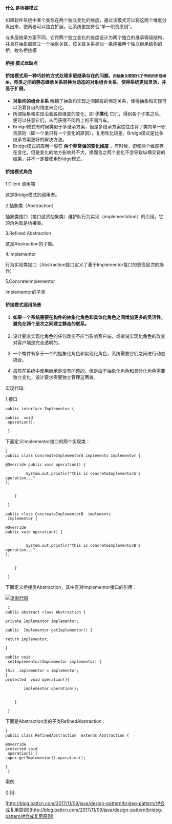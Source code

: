 #### 什么 是桥接模式

  如果软件系统中某个类存在两个独立变化的维度，通过该模式可以将这两个维度分离出来，使两者可以独立扩展，让系统更加符合“单一职责原则”。

  与多层继承方案不同，它将两个独立变化的维度设计为两个独立的继承等级结构，并且在抽象层建立一个抽象关联，该关联关系类似一条连接两个独立继承结构的桥，故名桥接模

#### 桥接 模式优缺点

#### 桥接模式用一种巧妙的方式处理多层继承存在的问题，`用抽象关联取代了传统的多层继承`，将类之间的静态继承关系转换为动态的对象组合关系，使得系统更加灵活，并易于扩展。

* **对象间的组合关系**
  解耦了抽象和实现之间固有的绑定关系，使得抽象和实现可以沿着各自的维度来变化。
* 所谓抽象和实现沿着各自维度的变化，即
  **子类化**
  它们，得到各个子类之后，便可以任意它们，从而获得不同路上的不同汽车。
* Bridge模式有时候类似于多继承方案，但是多继承方案往往违背了类的单一职责原则（即一个类只有一个变化的原因），复用性比较差。Bridge模式是比多继承方案更好的解决方法。
* Bridge模式的应用一般在
  **两个非常强的变化维度**
  ，有时候，即使两个维度存在变化，但是变化的地方影响并不大，换而言之两个变化不会导致纵横交错的结果，并不一定要使用Bridge模式。

#### 桥接模式角色

1.Client 调用端

这是Bridge模式的调用者。

2.抽象类（Abstraction）

抽象类接口（接口这货抽象类）维护队行为实现（implementation）的引用。它的角色就是桥接类。

3.Refined Abstraction

这是Abstraction的子类。

4.Implementor

行为实现类接口（Abstraction接口定义了基于Implementor接口的更高层次的操作）

5.ConcreteImplementor

Implementor的子类

#### 桥接模式适用场景

1. #### 如果一个系统需要在构件的抽象化角色和具体化角色之间增加更多的灵活性，避免在两个层次之间建立静态的联系。
2. 设计要求实现化角色的任何改变不应当影响客户端，或者说实现化角色的改变对客户端是完全透明的。

3. 一个构件有多于一个的抽象化角色和实现化角色，系统需要它们之间进行动态耦合。

4. 虽然在系统中使用继承是没有问题的，但是由于抽象化角色和具体化角色需要独立变化，设计要求需要独立管理这两者。

实现代码:

1.接口

```
public interface Implementor {

public  void
 operation();

 }
```

下面定义Implementor接口的两个实现类：

```
1
public class ConcreateImplementorA implements Implementor {

@Override public void operation() {

         System.out.println("this is concreteImplementorA's operation..."
);


    }

 }
```

```
public class ConcreateImplementorB  implements
 Implementor {

@Override
public void operation() {


         System.out.println("this is concreteImplementorB's operation..."
);


    }

 }
```

下面定义桥接类Abstraction，其中有对Implementor接口的引用：

[![](https://common.cnblogs.com/images/copycode.gif "复制代码")](javascript:void%280%29;)

```
 1
public abstract class Abstraction {

private Implementor implementor;

public  Implementor getImplementor() {

return implementor;

}

public void
 setImplementor(Implementor implementor) {

this .implementor = implementor;
}
protected  void operation(){

        implementor.operation();


    }

 }
```

下面是Abstraction类的子类RefinedAbstraction：

```
1
public class RefinedAbstraction  extends Abstraction {

@Override
protected void
 operation() {
super.getImplementor().operation();

}
 }
```

案例

引用:

[http://blog.battcn.com/2017/11/09/java/design-pattern/brideg-pattern/\#合成复用原则](http://blog.battcn.com/2017/11/09/java/design-pattern/brideg-pattern/#合成复用原则)

